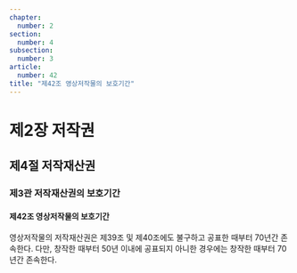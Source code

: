 ```yaml
---
chapter:
  number: 2
section:
  number: 4
subsection:
  number: 3
article:
  number: 42
title: "제42조 영상저작물의 보호기간"
---
```


# 제2장 저작권

## 제4절 저작재산권

### 제3관 저작재산권의 보호기간

#### 제42조 영상저작물의 보호기간

영상저작물의 저작재산권은 제39조 및 제40조에도 불구하고 공표한 때부터 70년간 존속한다. 다만, 창작한 때부터 50년 이내에 공표되지 아니한 경우에는 창작한 때부터 70년간 존속한다.
